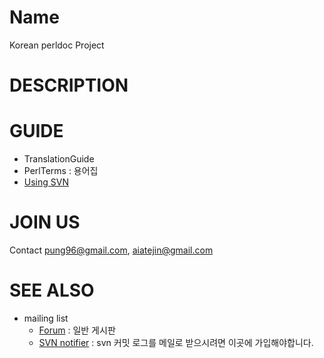 # Name #
Korean perldoc Project

# DESCRIPTION #

# GUIDE #
  * TranslationGuide
  * PerlTerms : 용어집
  * [Using SVN](UsingSVN.md)
# JOIN US #
Contact pung96@gmail.com, aiatejin@gmail.com

# SEE ALSO #
  * mailing list
    * [Forum](http://groups.google.com/group/perldoc-kr) : 일반 게시판
    * [SVN notifier](http://groups.google.com/group/perldoc-kr) : svn 커밋 로그를 메일로 받으시려면 이곳에 가입해야합니다.